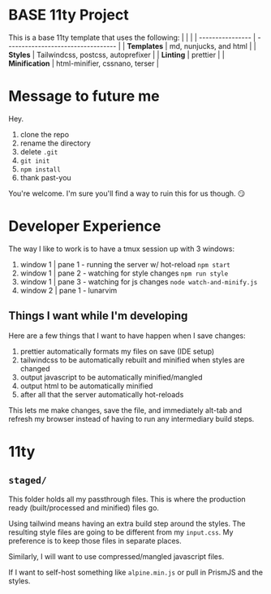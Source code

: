 # BASE 11ty Project

This is a base 11ty template that uses the following:
| | |
| ---------------- | ---------------------------------- |
| **Templates** | md, nunjucks, and html |
| **Styles** | Tailwindcss, postcss, autoprefixer |
| **Linting** | prettier |
| **Minification** | html-minifier, cssnano, terser |

# Message to future me

Hey.

1. clone the repo
2. rename the directory
3. delete `.git`
4. `git init`
5. `npm install`
6. thank past-you

You're welcome.
I'm sure you'll find a way to ruin this for us though. :smirk:

# Developer Experience

The way I like to work is to have a tmux session up with 3 windows:

1. window 1 | pane 1 - running the server w/ hot-reload `npm start`
2. window 1 | pane 2 - watching for style changes `npm run style`
3. window 1 | pane 3 - watching for js changes `node watch-and-minify.js`
4. window 2 | pane 1 - lunarvim

## Things I want while I'm developing

Here are a few things that I want to have happen when I save changes:

1. prettier automatically formats my files on save (IDE setup)
2. tailwindcss to be automatically rebuilt and minified when styles are changed
3. output javascript to be automatically minified/mangled
4. output html to be automatically minified
5. after all that the server automatically hot-reloads

This lets me make changes, save the file, and immediately alt-tab and refresh my browser instead of having to run any intermediary build steps.

# 11ty

## `staged/`

This folder holds all my passthrough files. This is where the production ready (built/processed and minified) files go.

Using tailwind means having an extra build step around the styles. The resulting style files are going to be different from my `input.css`. My preference is to keep those files in separate places.

Similarly, I will want to use compressed/mangled javascript files.

If I want to self-host something like `alpine.min.js` or pull in PrismJS and the styles.

